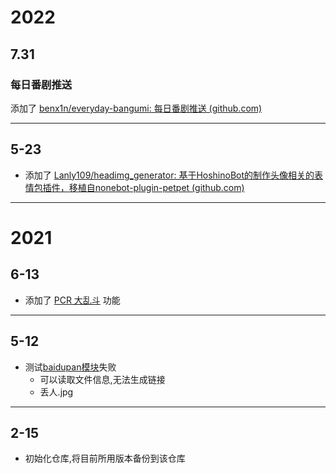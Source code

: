 # 2022

## 7.31

### 每日番剧推送

添加了 [benx1n/everyday-bangumi: 每日番剧推送 (github.com)](https://github.com/benx1n/everyday-bangumi)

---

## 5-23
- 添加了 [Lanly109/headimg_generator: 基于HoshinoBot的制作头像相关的表情包插件，移植自nonebot-plugin-petpet (github.com)](https://github.com/Lanly109/headimg_generator)


---
# 2021

## 6-13
- 添加了 [PCR 大乱斗](https://github.com/eggggi/pcr_scrimmage) 功能

---

## 5-12
- 测试[baidupan模块](https://github.com/pcrbot/erinilis-modules/tree/master/baidupan)失败
  - 可以读取文件信息,无法生成链接
  - 丢人.jpg


----
## 2-15
* 初始化仓库,将目前所用版本备份到该仓库
